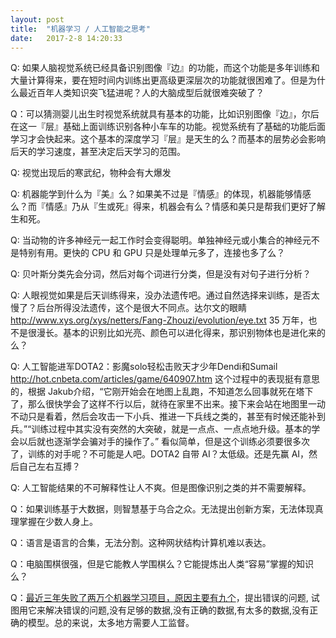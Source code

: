 ```yaml
---
layout: post
title:  "机器学习 / 人工智能之思考"
date:   2017-2-8 14:20:33
---
```


Q: 如果人脑视觉系统已经具备识别图像『边』的功能，而这个功能是多年训练和大量计算得来，要在短时间内训练出更高级更深层次的功能就很困难了。但是为什么最近百年人类知识突飞猛进呢？人的大脑成型后就很难突破了？ 

Q：可以猜测婴儿出生时视觉系统就具有基本的功能，比如识别图像『边』，尔后在这一『层』基础上面训练识别各种小车车的功能。视觉系统有了基础的功能后面学习才会快起来。这个基本的深度学习『层』是天生的么？而基本的层势必会影响后天的学习速度，甚至决定后天学习的范围。

Q: 视觉出现后的寒武纪，物种会有大爆发

Q: 机器能学到什么为『美』么？如果美不过是『情感』的体现，机器能够情感么？而『情感』乃从『生或死』得来，机器会有么？情感和美只是帮我们更好了解生和死。 

Q: 当动物的许多神经元一起工作时会变得聪明。单独神经元或小集合的神经元不是特别有用。更快的 CPU 和 GPU 只是处理单元多了，连接也多了么？ 

Q: 贝叶斯分类先会分词，然后对每个词进行分类，但是没有对句子进行分析？ 

Q: 人眼视觉如果是后天训练得来，没办法遗传吧。通过自然选择来训练，是否太慢了？后台所得没法遗传，这个是很大不同点。达尔文的眼睛 <http://www.xys.org/xys/netters/Fang-Zhouzi/evolution/eye.txt> 35 万年，也不是很漫长。基本的识别比如光亮、颜色可以进化得来，那识别物体也是进化来的么？ 

Q: 人工智能进军DOTA2：影魔solo轻松击败天才少年Dendi和Sumail <http://hot.cnbeta.com/articles/game/640907.htm> 这个过程中的表现挺有意思的，根据 Jakub介绍，“它刚开始会在地图上乱跑，不知道怎么回事就死在塔下了，那么很快学会了这样不行以后，就待在家里不出来。接下来会站在地图里一动不动只是看着，然后会攻击一下小兵、推进一下兵线之类的，甚至有时候还能补到兵。”“训练过程中其实没有突然的大突破，就是一点点、一点点地升级。基本的学会以后就也逐渐学会骗对手的操作了。” 看似简单，但是这个训练必须要很多次了，训练的对手呢？不可能是人吧。DOTA2 自带 AI？太低级。还是先赢 AI，然后自己左右互搏？ 

Q: 人工智能结果的不可解释性让人不爽。但是图像识别之类的并不需要解释。 

Q：如果训练基于大数据，则智慧基于乌合之众。无法提出创新方案，无法体现真理掌握在少数人身上。 

Q：语言是语言的合集，无法分割。这种网状结构计算机难以表达。 

Q：电脑围棋很强，但是它能教人学围棋么？它能提炼出人类“容易”掌握的知识么？ 

Q：[最近三年失败了两万个机器学习项目，原因主要有九个](https://mp.weixin.qq.com/s?__biz=MjM5MDE0Mjc4MA==&mid=2651009312&idx=3&sn=87d849b483ceeb17633ecaddcf2c245e&chksm=bdbec9738ac94065a08d60d6c552255a95aecc7f1995d11b3c59302507d59f17d905b1946585&scene=38#wechat_redirect)，提出错误的问题, 试图用它来解决错误的问题,没有足够的数据,没有正确的数据,有太多的数据,没有正确的模型。总的来说，太多地方需要人工监督。 
